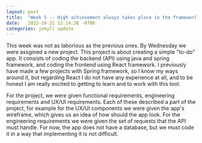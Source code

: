 ```yaml
---
layout: post
title:  "Week 5 -- High achievement always takes place in the framework of high expectation."
date:   2022-10-31 12:14:38 -0700
categories: jekyll update
---
```


This week was not as laborious as the previous ones. By Wednesday we were assgined a new project. This project is about creating a simple "to-do" app. It consists of coding the backend (API) using java and spring framework, and coding the frontend using React framework. I previously have made a few projects with Spring framework, so I know my ways around it, but regarding React I do not have any experience at all, and to be honest I am really excited to getting to learn and to work with this tool.

For the project, we were given functional requirements, engineering requirements and UX/UI requirements. Each of these described a part of the project, for example for the UX/UI components we were given the app's wireframe, which gives us an idea of how should the app look. For the engineering requirements we were given the set of requests that the API must handle. For now, the app does not have a database, but we must code it in a way that implementing it is not difficult.
